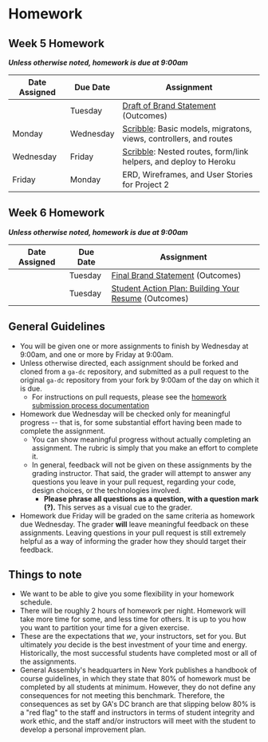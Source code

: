 # Homework

## Week 5 Homework
***Unless otherwise noted, homework is due at 9:00am***

| Date Assigned | Due Date | Assignment |
|---|---|---|
|  | Tuesday | [Draft of Brand Statement ](https://docs.google.com/spreadsheets/d/1qqP9H_CK-WYRyzksaaF-Nk9GEKF_OEAtomICdlJoN6I/edit#gid=0)(Outcomes)|
| Monday | Wednesday | [Scribble](https://github.com/ga-dc/scribble):  Basic models, migratons, views, controllers, and routes |
| Wednesday | Friday | [Scribble](https://github.com/ga-dc/scribble): Nested routes, form/link helpers, and deploy to Heroku |
| Friday | Monday | ERD, Wireframes, and User Stories for Project 2 |

## Week 6 Homework
***Unless otherwise noted, homework is due at 9:00am***

| Date Assigned | Due Date | Assignment |
|---|---|---|
|  | Tuesday | [Final Brand Statement](https://github.com/ga-dc/outcomes-brand-statement) (Outcomes) |
|  | Tuesday | [Student Action Plan: Building Your Resume](https://github.com/ga-dc/outcomes-resume-worksheet) (Outcomes) |

## General Guidelines
- You will be given one or more assignments to finish by Wednesday at 9:00am, and one or more by Friday at 9:00am.
- Unless otherwise directed, each assignment should be forked and cloned from a `ga-dc` repository, and submitted as a pull request to the original `ga-dc` repository from your fork by 9:00am of the day on which it is due.
  - For instructions on pull requests, please see the [homework submission process documentation](https://github.com/ga-dc/wdi7/blob/master/homework/submission-process.md)
- Homework due Wednesday will be checked only for meaningful progress -- that is, for some substantial effort having been made to complete the assignment.
  - You can show meaningful progress without actually completing an assignment. The rubric is simply that you make an effort to complete it.
  - In general, feedback will not be given on these assignments by the grading instructor. That said, the grader will attempt to answer any questions you leave in your pull request, regarding your code, design choices, or the technologies involved.
    - **Please phrase all questions as a question, with a question mark (?).** This serves as a visual cue to the grader.
- Homework due Friday will be graded on the same criteria as homework due Wednesday. The grader **will** leave meaningful feedback on these assignments. Leaving questions in your pull request is still extremely helpful as a way of informing the grader how they should target their feedback.

## Things to note
- We want to be able to give you some flexibility in your homework schedule.
- There will be roughly 2 hours of homework per night. Homework will take more time for some, and less time for others. It is up to you how you want to partition your time for a given exercise.
- These are the expectations that *we*, your instructors, set for you. But ultimately *you* decide is the best investment of your time and energy. Historically, the most successful students have completed most or all of the assignments.
- General Assembly's headquarters in New York publishes a handbook of course guidelines, in which they state that 80% of homework must be completed by all students at minimum. However, they do not define any consequences for not meeting this benchmark. Therefore, the consequences as set by GA's DC branch are that slipping below 80% is a "red flag" to the staff and instructors in terms of student integrity and work ethic, and the staff and/or instructors will meet with the student to develop a personal improvement plan.

<!-- ## Week 7 Homework
| Date Assigned | Due Date | Assignment |
|---|---|---|
| Week 6 | Tuesday | [Draft of Resume](https://github.com/ga-dc/outcomes-resume)(Outcomes)|

## Week 8 Homework
| Date Assigned | Due Date | Assignment |
|---|---|---|
| Week 7 | Tuesday | [Final Resume](https://github.com/ga-dc/outcomes-resume)(Outcomes)|

## Week 9 Homework
| Date Assigned | Due Date | Assignment |
|---|---|---|
| Week 7 | Tuesday | [Final Resume](https://github.com/ga-dc/outcomes-resume)(Outcomes)|

## Week 10 Homework
| Date Assigned | Due Date | Assignment |
|---|---|---|
| Week 9 | Tuesday | [Alumni Profile](https://github.com/ga-dc/outcomes-alumni-profile)(Outcomes)|

## Week 11 Homework
| Date Assigned | Due Date | Assignment |
|---|---|---|

## Week 12 Homework
| Date Assigned | Due Date | Assignment |
|---|---|---|
 -->
